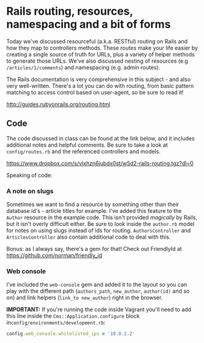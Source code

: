 # Rails routing, resources, namespacing and a bit of forms

Today we've discussed resourceful (a.k.a. RESTful) routing on Rails and how they map to controllers methods. These routes make your life easier by creating a single source of truth for URLs, plus a variety of helper methods to generate those URLs. We've also discussed nesting of resources (e.g `/articles/1/comments`) and namespacing (e.g. admin routes).

The Rails documentation is very comprehensive in this subject - and also very well-written. There's a lot you can do with routing, from basic pattern matching to access control based on user-agent, so be sure to read it! 

http://guides.rubyonrails.org/routing.html

## Code

The code discussed in class can be found at the link below, and it includes additional notes and helpful comments. Be sure to take a look at `config/routes.rb` and the referenced controllers and models.

https://www.dropbox.com/s/vlxhzn6jubdx0st/w5d2-rails-routing.tgz?dl=0

Speaking of code:

### A note on slugs

Sometimes we want to find a resource by something other than their database id's - article titles for example. I've added this feature to the `Author` resource in the example code. This isn't provided _magically_ by Rails, but it isn't overly difficult either. Be sure to look inside the `author.rb` model for notes on using slugs instead of ids for routing. `AuthorsController` and `ArticlesController` also contain additional code to deal with this.

Bonus: as I always say, there's a gem for that! Check out FriendlyId at https://github.com/norman/friendly_id

### Web console

I've included the `web-console` gem and added it to the layout so you can play with the different path (`authors_path`, `new_author`, `author(id)` and so on) and link helpers (`link_to new_author`) right in the browser.

**IMPORTANT:** If you're running the code inside Vagrant you'll need to add this line inside the `Cms::Application.configure` block in`config/environments/development.rb`:

```ruby
config.web_console.whitelisted_ips = '10.0.2.2'
```
